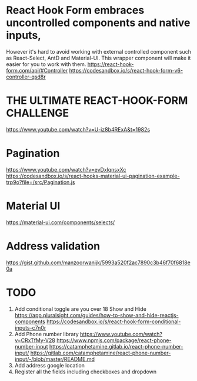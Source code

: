 # React Hook Form embraces uncontrolled components and native inputs,

However it's hard to avoid working with external controlled component such as React-Select, AntD and Material-UI. This wrapper component will make it easier for you to work with them.
https://react-hook-form.com/api/#Controller
https://codesandbox.io/s/react-hook-form-v6-controller-qsd8r

# THE ULTIMATE REACT-HOOK-FORM CHALLENGE

https://www.youtube.com/watch?v=U-iz8b4RExA&t=1982s

# Pagination

https://www.youtube.com/watch?v=evDxlqnsxXc
https://codesandbox.io/s/react-hooks-material-ui-pagination-example-trp9o?file=/src/Pagination.js

# Material UI

https://material-ui.com/components/selects/

# Address validation

https://gist.github.com/manzoorwanijk/5993a520f2ac7890c3b46f70f6818e0a

# TODO

1. Add conditional toggle are you over 18
   Show and Hide
   https://app.pluralsight.com/guides/how-to-show-and-hide-reactjs-components
   https://codesandbox.io/s/react-hook-form-conditional-inputs-c7n0r
2. Add Phone number library
   https://www.youtube.com/watch?v=CRxTfMy-V28
   https://www.npmjs.com/package/react-phone-number-input
   https://catamphetamine.gitlab.io/react-phone-number-input/
   https://gitlab.com/catamphetamine/react-phone-number-input/-/blob/master/README.md
3. Add address google location
4. Register all the fields including checkboxes and dropdown

